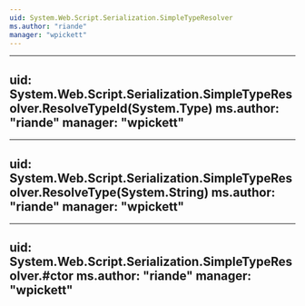 ```yaml
---
uid: System.Web.Script.Serialization.SimpleTypeResolver
ms.author: "riande"
manager: "wpickett"
---
```


---
uid: System.Web.Script.Serialization.SimpleTypeResolver.ResolveTypeId(System.Type)
ms.author: "riande"
manager: "wpickett"
---

---
uid: System.Web.Script.Serialization.SimpleTypeResolver.ResolveType(System.String)
ms.author: "riande"
manager: "wpickett"
---

---
uid: System.Web.Script.Serialization.SimpleTypeResolver.#ctor
ms.author: "riande"
manager: "wpickett"
---
